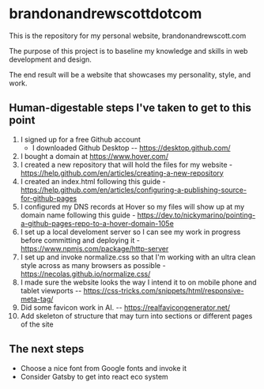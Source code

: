 # brandonandrewscottdotcom
This is the repository for my personal website, brandonandrewscott.com

The purpose of this project is to baseline my knowledge and skills in web development and design.

The end result will be a website that showcases my personality, style, and work.


## Human-digestable steps I've taken to get to this point
1. I signed up for a free Github account
    * I downloaded Github Desktop -- https://desktop.github.com/
2. I bought a domain at https://www.hover.com/ 
3. I created a new repository that will hold the files for my website - https://help.github.com/en/articles/creating-a-new-repository
4. I created an index.html following this guide - https://help.github.com/en/articles/configuring-a-publishing-source-for-github-pages
5. I configured my DNS records at Hover so my files will show up at my domain name following this guide - https://dev.to/nickymarino/pointing-a-github-pages-repo-to-a-hover-domain-105e
6. I set up a local develoment server so I can see my work in progress before committing and deploying it -https://www.npmjs.com/package/http-server
7. I set up and invoke normalize.css so that I'm working with an ultra clean style across as many browsers as possible - https://necolas.github.io/normalize.css/
8. I made sure the website looks the way I intend it to on mobile phone and tablet viewports -- https://css-tricks.com/snippets/html/responsive-meta-tag/
9. Did some favicon work in AI. -- https://realfavicongenerator.net/
10. Add skeleton of structure that may turn into sections or different pages of the site

## The next steps
- Choose a nice font from Google fonts and invoke it
- Consider Gatsby to get into react eco system
